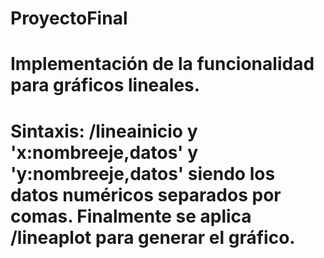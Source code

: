 # ProyectoFinal
# Implementación de la funcionalidad para gráficos lineales.
# Sintaxis: /lineainicio y 'x:nombreeje,datos' y 'y:nombreeje,datos' siendo los datos numéricos separados por comas. Finalmente se aplica /lineaplot para generar el gráfico.
